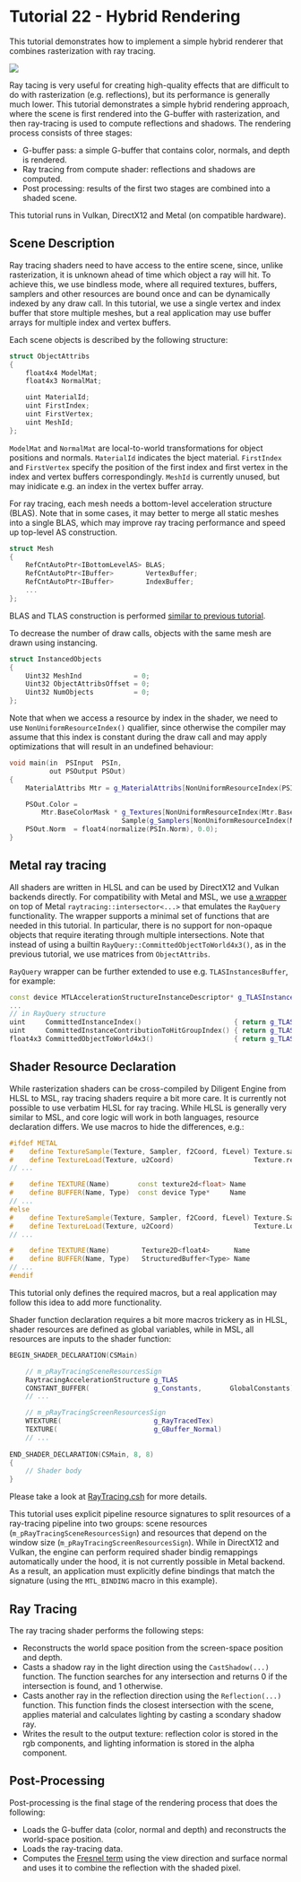 # Tutorial 22 - Hybrid Rendering

This tutorial demonstrates how to implement a simple hybrid renderer that combines rasterization with ray tracing.

![](Animation_Large.gif)

Ray tacing is very useful for creating high-quality effects that are difficult to do with rasterization (e.g. reflections),
but its performance is generally much lower. This tutorial demonstrates a simple hybrid rendering approach,
where the scene is first rendered into the G-buffer with rasterization, and then ray-tracing is used to compute
reflections and shadows. The rendering process consists of three stages:

- G-buffer pass: a simple G-buffer that contains color, normals, and depth is rendered. 
- Ray tracing from compute shader: reflections and shadows are computed. 
- Post processing: results of the first two stages are combined into a shaded scene.

This tutorial runs in Vulkan, DirectX12 and Metal (on compatible hardware).

## Scene Description

Ray tracing shaders need to have access to the entire scene, since, unlike rasterization, it is unknown ahead of time which 
object a ray will hit. To achieve this, we use bindless mode, where all required textures, buffers, samplers and other
resources are bound once and can be dynamically indexed by any draw call. In this tutorial, we use a single vertex and index
buffer that store multiple meshes, but a real application may use buffer arrays for multiple index and vertex buffers.

Each scene objects is described by the following structure:

```cpp
struct ObjectAttribs
{
    float4x4 ModelMat;
    float4x3 NormalMat;

    uint MaterialId;
    uint FirstIndex;
    uint FirstVertex;
    uint MeshId; 
};
```

`ModelMat` and `NormalMat` are local-to-world transformations for object positions and normals. `MaterialId` indicates the bject material.
`FirstIndex` and `FirstVertex` specify the position of the first index and first vertex in the index and vertex buffers correspondingly.
`MeshId` is currently unused, but may inidicate e.g. an index in the vertex buffer array.

For ray tracing, each mesh needs a bottom-level acceleration structure (BLAS). Note that in some cases, it may better to merge all static meshes 
into a single BLAS, which may improve ray tracing performance and speed up top-level AS construction.

```cpp
struct Mesh
{
    RefCntAutoPtr<IBottomLevelAS> BLAS;
    RefCntAutoPtr<IBuffer>        VertexBuffer;
    RefCntAutoPtr<IBuffer>        IndexBuffer;
    ...
};
```

BLAS and TLAS construction is performed
[similar to previous tutorial](https://github.com/DiligentGraphics/DiligentSamples/tree/master/Tutorials/Tutorial21_RayTracing#acceleration-structures).

To decrease the number of draw calls, objects with the same mesh are drawn using instancing.

```cpp
struct InstancedObjects
{
    Uint32 MeshInd             = 0;
    Uint32 ObjectAttribsOffset = 0;
    Uint32 NumObjects          = 0;
};
```

Note that when we access a resource by index in the shader, we need to use `NonUniformResourceIndex()` qualifier, since
otherwise the compiler may assume that this index is constant during the draw call and may apply optimizations
that will result in an undefined behaviour:

```cpp
void main(in  PSInput  PSIn,
          out PSOutput PSOut)
{
    MaterialAttribs Mtr = g_MaterialAttribs[NonUniformResourceIndex(PSIn.MatId)];

    PSOut.Color =
        Mtr.BaseColorMask * g_Textures[NonUniformResourceIndex(Mtr.BaseColorTexInd)].
                            Sample(g_Samplers[NonUniformResourceIndex(Mtr.SampInd)], PSIn.UV);
    PSOut.Norm  = float4(normalize(PSIn.Norm), 0.0);
}
```

## Metal ray tracing

All shaders are written in HLSL and can be used by DirectX12 and Vulkan backends directly. For compatibility with Metal and MSL, we 
use [a wrapper](assets/RayQueryMtl.fxh) on top of Metal `raytracing::intersector<...>` that emulates the `RayQuery` functionality.
The wrapper supports a minimal set of functions that are needed in this tutorial. In particular, there is no support for non-opaque objects
that require iterating through multiple intersections. Note that instead of using a builtin `RayQuery::CommittedObjectToWorld4x3()`, as in the previous
tutorial, we use matrices from `ObjectAttribs`.

`RayQuery` wrapper can be further extended to use e.g. `TLASInstancesBuffer`, for example:

```cpp
const device MTLAccelerationStructureInstanceDescriptor* g_TLASInstances [[buffer(0)]]
...
// in RayQuery structure
uint     CommittedInstanceIndex()                       { return g_TLASInstances[m_LastIntersection.instance_id].accelerationStructureIndex; }
uint     CommittedInstanceContributionToHitGroupIndex() { return g_TLASInstances[m_LastIntersection.instance_id].intersectionFunctionTableOffset; }
float4x3 CommittedObjectToWorld4x3()                    { return g_TLASInstances[m_LastIntersection.instance_id].transformationMatrix; }
```

## Shader Resource Declaration

While rasterization shaders can be cross-compiled by Diligent Engine from HLSL to MSL, ray tracing shaders require a bit more
care. It is currently not possible to use verbatim HLSL for ray tracing. While HLSL is generally very similar to MSL, and
core logic will work in both languages, resource declaration differs. We use macros to hide the differences, e.g.:

```cpp
#ifdef METAL
#    define TextureSample(Texture, Sampler, f2Coord, fLevel) Texture.sample(Sampler, f2Coord, level(fLevel))
#    define TextureLoad(Texture, u2Coord)                    Texture.read(u2Coord)
// ...

#    define TEXTURE(Name)       const texture2d<float> Name
#    define BUFFER(Name, Type)  const device Type*     Name
// ...
#else
#    define TextureSample(Texture, Sampler, f2Coord, fLevel) Texture.SampleLevel(Sampler, f2Coord, fLevel)
#    define TextureLoad(Texture, u2Coord)                    Texture.Load(int3(u2Coord, 0))
// ...

#    define TEXTURE(Name)        Texture2D<float4>      Name
#    define BUFFER(Name, Type)   StructuredBuffer<Type> Name
// ...
#endif
```

This tutorial only defines the required macros, but a real application may follow this idea to add more functionality.

Shader function declaration requires a bit more macros trickery as in HLSL, shader resources are defined as global variables,
while in MSL, all resources are inputs to the shader function:

```cpp
BEGIN_SHADER_DECLARATION(CSMain)

    // m_pRayTracingSceneResourcesSign
    RaytracingAccelerationStructure g_TLAS                              MTL_BINDING(buffer,  0)  END_ARG
    CONSTANT_BUFFER(                g_Constants,       GlobalConstants) MTL_BINDING(buffer,  1)  END_ARG
    // ...

    // m_pRayTracingScreenResourcesSign
    WTEXTURE(                       g_RayTracedTex)                     MTL_BINDING(texture, 5)  END_ARG
    TEXTURE(                        g_GBuffer_Normal)                   MTL_BINDING(texture, 6)  END_ARG
    // ...
   
END_SHADER_DECLARATION(CSMain, 8, 8)
{
    // Shader body
}
```

Please take a look at [RayTracing.csh](assets/RayTracing.csh) for more details.

This tutorial uses explicit pipeline resource signatures to split resources of a ray-tracing pipeline into two groups:
scene resources (`m_pRayTracingSceneResourcesSign`) and resources that depend on the window size (`m_pRayTracingScreenResourcesSign`).
While in DirectX12 and Vulkan, the engine can perform required shader bindig remappings automatically under the hood, it is not currently
possible in Metal backend. As a result, an application must explicitly define bindings that match the signature
(using the `MTL_BINDING` macro in this example).


## Ray Tracing

The ray tracing shader performs the following steps:

- Reconstructs the world space position from the screen-space position and depth.
- Casts a shadow ray in the light direction using the `CastShadow(...)` function.
  The function searches for any intersection and returns 0 if the intersection is found, and 1 otherwise.
- Casts another ray in the reflection direction using the `Reflection(...)` function. This function
  finds the closest intersection with the scene, applies material and calculates lighting by casting a
  scondary shadow ray.
- Writes the result to the output texture: reflection color is stored in the rgb components, and lighting
  information is stored in the alpha component.

## Post-Processing

Post-processing is the final stage of the rendering process that does the following:

- Loads the G-buffer data (color, normal and depth) and reconstructs the world-space position.
- Loads the ray-tracing data.
- Computes the [Fresnel term](https://en.wikipedia.org/wiki/Schlick%27s_approximation) using the view 
  direction and surface normal and uses it to combine the reflection with the shaded pixel.